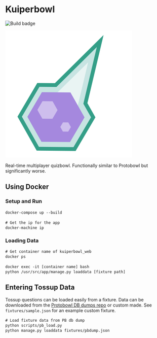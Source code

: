 # Kuiperbowl
![Build badge](https://travis-ci.org/jasmaa/kuiperbowl.svg?branch=master)

![Comet logo](./comet.png)

Real-time multiplayer quizbowl. Functionally similar to Protobowl but significantly worse.

## Using Docker

### Setup and Run
    docker-compose up --build

    # Get the ip for the app
    docker-machine ip

### Loading Data
    # Get container name of kuiperbowl_web
    docker ps

    docker exec -it [container name] bash
    python /usr/src/app/manage.py loaddata [fixture path]


## Entering Tossup Data
Tossup questions can be loaded easily from a fixture. Data can be downloaded
from the [Protobowl DB dumps repo](https://github.com/neotenic/database-dumps)
or custom made. See `fixtures/sample.json` for an example custom fixture.

    # Load fixture data from PB db dump
    python scripts/pb_load.py
    python manage.py loaddata fixtures/pbdump.json
